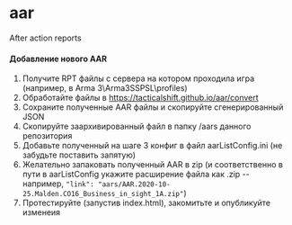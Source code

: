 # aar
After action reports

#### Добавление нового AAR
1. Получите RPT файлы с сервера на котором проходила игра (например, в Arma 3\Arma3SSPSL\profiles)
2. Обработайте файлы в https://tacticalshift.github.io/aar/convert
3. Сохраните полученные AAR файлы и скопируйте сгенерированный JSON
4. Скопируйте заархивированный файл в папку /aars данного репозитория
5. Добавьте полученный на шаге 3 конфиг в файл aarListConfig.ini (не забудьте поставить запятую)
6. Желательно запаковать полученный AAR в zip (и соответственно в пути в aarListConfig укажите расширение файла как .zip -- например, `"link": "aars/AAR.2020-10-25.Malden.CO16_Business_in_sight_1A.zip"`)
7. Протестируйте (запустив index.html), закомитьте и опубликуйте изменеия
